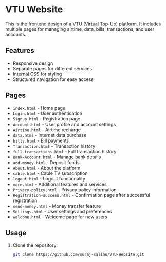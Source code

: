 # VTU Website

This is the frontend design of a VTU (Virtual Top-Up) platform. It includes multiple pages for managing airtime, data, bills, transactions, and user accounts.

## Features
- Responsive design
- Separate pages for different services
- Internal CSS for styling
- Structured navigation for easy access

## Pages

- `index.html` - Home page  
- `Login.html` - User authentication  
- `Signup.html` - Registration page  
- `Account.html` - User profile and account settings  
- `Airtime.html` - Airtime recharge  
- `data.html` - Internet data purchase  
- `bills.html` - Bill payments  
- `Transaction.html` - Transaction history  
- `full-transactions.html` - Full transaction history  
- `Bank-Account.html` - Manage bank details  
- `add-money.html` - Deposit funds  
- `About.html` - About the platform  
- `cable.html` - Cable TV subscription  
- `logout.html` - Logout functionality  
- `more.html` - Additional features and services  
- `Privacy-policy.html` - Privacy policy information  
- `Registration-success.html` - Confirmation page after successful registration  
- `send-money.html` - Money transfer feature  
- `Settings.html` - User settings and preferences  
- `welcome.html` - Welcome page for new users

## Usage
1. Clone the repository:
   ```sh
   git clone https://github.com/suraj-salihu/VTU-Website.git
